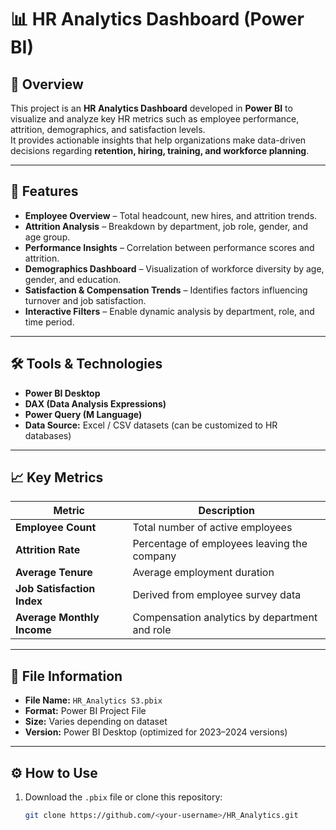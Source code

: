 # 📊 HR Analytics Dashboard (Power BI)

## 🧠 Overview
This project is an **HR Analytics Dashboard** developed in **Power BI** to visualize and analyze key HR metrics such as employee performance, attrition, demographics, and satisfaction levels.  
It provides actionable insights that help organizations make data-driven decisions regarding **retention, hiring, training, and workforce planning**.

---

## 🚀 Features
- **Employee Overview** – Total headcount, new hires, and attrition trends.  
- **Attrition Analysis** – Breakdown by department, job role, gender, and age group.  
- **Performance Insights** – Correlation between performance scores and attrition.  
- **Demographics Dashboard** – Visualization of workforce diversity by age, gender, and education.  
- **Satisfaction & Compensation Trends** – Identifies factors influencing turnover and job satisfaction.  
- **Interactive Filters** – Enable dynamic analysis by department, role, and time period.

---

## 🛠️ Tools & Technologies
- **Power BI Desktop**
- **DAX (Data Analysis Expressions)**
- **Power Query (M Language)**
- **Data Source:** Excel / CSV datasets (can be customized to HR databases)

---

## 📈 Key Metrics
| Metric | Description |
|--------|-------------|
| **Employee Count** | Total number of active employees |
| **Attrition Rate** | Percentage of employees leaving the company |
| **Average Tenure** | Average employment duration |
| **Job Satisfaction Index** | Derived from employee survey data |
| **Average Monthly Income** | Compensation analytics by department and role |

---

## 📂 File Information
- **File Name:** `HR_Analytics S3.pbix`  
- **Format:** Power BI Project File  
- **Size:** Varies depending on dataset  
- **Version:** Power BI Desktop (optimized for 2023–2024 versions)

---

## ⚙️ How to Use
1. Download the `.pbix` file or clone this repository:
   ```bash
   git clone https://github.com/<your-username>/HR_Analytics.git

